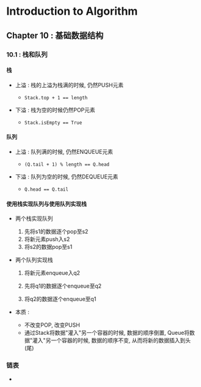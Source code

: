 # Introduction to Algorithm

##  Chapter 10 : 基础数据结构

### 10.1 : 栈和队列

#### 栈

- 上溢 : 栈的上溢为栈满的时候, 仍然PUSH元素

  - ```
    Stack.top + 1 == length
    ```

- 下溢 : 栈为空的时候仍然POP元素

  - ```
    Stack.isEmpty == True
    ```

#### 队列

- 上溢 : 队列满的时候, 仍然ENQUEUE元素

  - ```
    (Q.tail + 1) % length == Q.head

- 下溢 : 队列为空的时候, 仍然DEQUEUE元素

  - ```
    Q.head == Q.tail
    ```

#### 使用栈实现队列与使用队列实现栈

- 两个栈实现队列

  1. 先将s1的数据逐个pop至s2
  2. 将新元素push入s2
  3. 将s2的数据pop至s1

- 两个队列实现栈

  1. 将新元素enqueue入q2

  2. 先将q1的数据逐个enqueue至q2
  3. 将q2的数据逐个enqueue至q1

- 本质 :

  - 不改变POP, 改变PUSH
  - 通过Stack将数据"灌入"另一个容器的时候, 数据的顺序倒置, Queue将数据"灌入"另一个容器的时候, 数据的顺序不变, 从而将新的数据插入到头(尾)

### 链表

- 